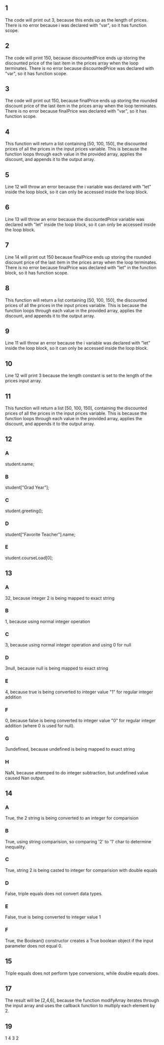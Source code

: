 ## 1
The code will print out 3, because this ends up as the length of prices. There is no error because i was declared with "var", so it has function scope.

## 2
The code will print 150, because discountedPrice ends up storing the discounted price of the last item in the prices array when the loop terminates. There is no error because discountedPrice was declared with "var", so it has function scope.

## 3
The code will print out 150, because finalPrice ends up storing the rounded discount price of the last item in the prices array when the loop terminates. There is no error because finalPrice was declared with "var", so it has function scope.

## 4
This function will return a list containing [50, 100, 150], the discounted prices of all the prices in the input prices variable. This is because the function loops through each value in the provided array, applies the discount, and appends it to the output array.

## 5
Line 12 will throw an error because the i variable was declared with "let" inside the loop block, so it can only be accessed inside the loop block.

## 6
Line 13 will throw an error because the discountedPrice variable was declared with "let" inside the loop block, so it can only be accessed inside the loop block.

## 7
Line 14 will print out 150 because finalPrice ends up storing the rounded discount price of the last item in the prices array when the loop terminates. There is no error because finalPrice was declared with "let" in the function block, so it has function scope.

## 8
This function will return a list containing [50, 100, 150], the discounted prices of all the prices in the input prices variable. This is because the function loops through each value in the provided array, applies the discount, and appends it to the output array.

## 9
Line 11 will throw an error because the i variable was declared with "let" inside the loop block, so it can only be accessed inside the loop block.

## 10
Line 12 will print 3 because the length constant is set to the length of the prices input array.

## 11
This function will return a list [50, 100, 150], containing the discounted prices of all the prices in the input prices variable. This is because the function loops through each value in the provided array, applies the discount, and appends it to the output array.

## 12
### A
student.name;
### B
student["Grad Year"];
### C
student.greeting();
### D
student["Favorite Teacher"].name;
### E
student.courseLoad[0];

## 13
### A
32, because integer 2 is being mapped to exact string
### B
1, because using normal integer operation
### C
3, because using normal integer operation and using 0 for null
### D
3null, because null is being mapped to exact string
### E
4, because true is being converted to integer value "1" for regular integer addition
### F
0, because false is being converted to integer value "0" for regular integer addition (where 0 is used for null).
### G
3undefined, because undefined is being mapped to exact string
### H
NaN, because attemped to do integer subtraction, but undefined value caused Nan output.

## 14
### A
True, the 2 string is being converted to an integer for comparision
### B
True, using string comparision, so comparing '2' to '1' char to determine inequality.
### C
True, string 2 is being casted to integer for comparision with double equals
### D
False, triple equals does not convert data types.
### E
False, true is being converted to integer value 1
### F
True, the Boolean() constructor creates a True boolean object if the input parameter does not equal 0.

## 15
Triple equals does not perform type conversions, while double equals does.

## 17
The result will be [2,4,6], because the function modifyArray iterates through the input array and uses the callback function to multiply each element by 2.

## 19
1
4
3
2
